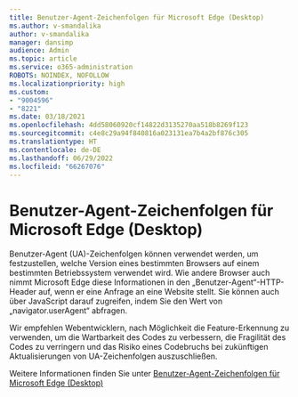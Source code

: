 ```yaml
---
title: Benutzer-Agent-Zeichenfolgen für Microsoft Edge (Desktop)
ms.author: v-smandalika
author: v-smandalika
manager: dansimp
audience: Admin
ms.topic: article
ms.service: o365-administration
ROBOTS: NOINDEX, NOFOLLOW
ms.localizationpriority: high
ms.custom:
- "9004596"
- "8221"
ms.date: 03/18/2021
ms.openlocfilehash: 4dd58060920cf14822d3135270aa518b8269f123
ms.sourcegitcommit: c4e8c29a94f840816a023131ea7b4a2bf876c305
ms.translationtype: HT
ms.contentlocale: de-DE
ms.lasthandoff: 06/29/2022
ms.locfileid: "66267076"
---
```

# <a name="microsoft-edge-user-agent-strings-desktop"></a>Benutzer-Agent-Zeichenfolgen für Microsoft Edge (Desktop)

Benutzer-Agent (UA)-Zeichenfolgen können verwendet werden, um festzustellen, welche Version eines bestimmten Browsers auf einem bestimmten Betriebssystem verwendet wird. Wie andere Browser auch nimmt Microsoft Edge diese Informationen in den „Benutzer-Agent“-HTTP-Header auf, wenn er eine Anfrage an eine Website stellt. Sie können auch über JavaScript darauf zugreifen, indem Sie den Wert von „navigator.userAgent“ abfragen.

Wir empfehlen Webentwicklern, nach Möglichkeit die Feature-Erkennung zu verwenden, um die Wartbarkeit des Codes zu verbessern, die Fragilität des Codes zu verringern und das Risiko eines Codebruchs bei zukünftigen Aktualisierungen von UA-Zeichenfolgen auszuschließen.

Weitere Informationen finden Sie unter [Benutzer-Agent-Zeichenfolgen für Microsoft Edge (Desktop)](https://docs.microsoft.com/microsoft-edge/web-platform/user-agent-string)

